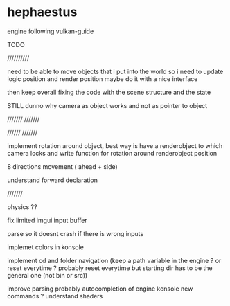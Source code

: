 # hephaestus

engine following vulkan-guide

TODO

//////////

need to be able to move objects that i put into the world
so i need to update logic position and render position
maybe do it with a nice interface

then keep overall fixing the code with the scene structure and the state

STILL dunno why camera as object works and not as pointer to object

///////
///////

//////
///////

implement rotation around object, best way is have a renderobject to which camera locks
and write function for rotation around renderobject position

8 directions movement ( ahead + side)

understand forward declaration

///////

physics ??

fix limited imgui input buffer

parse so it doesnt crash if there is wrong inputs

implemet colors in konsole

implement cd and folder navigation (keep a path variable in the engine ? or reset everytime ? probably reset everytime but starting dir has to be the general one (not bin or src))

improve parsing probably
autocompletion of engine konsole
new commands ?
understand shaders
